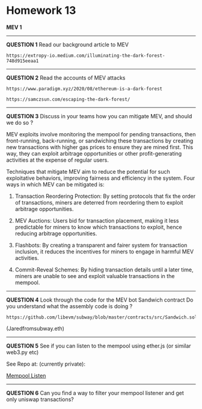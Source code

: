 # Homework 13

**MEV 1**

---

**QUESTION 1**
Read our background article to MEV

    https://extropy-io.medium.com/illuminating-the-dark-forest-748d915eeaa1

---

**QUESTION 2**
Read the accounts of MEV attacks

    https://www.paradigm.xyz/2020/08/ethereum-is-a-dark-forest

    https://samczsun.com/escaping-the-dark-forest/

---

**QUESTION 3**
Discuss in your teams how you can mitigate MEV, and
should we do so ?

MEV exploits involve monitoring the mempool for pending transactions, then front-running, back-running, or sandwiching these transactions by creating new transactions with higher gas prices to ensure they are mined first. This way, they can exploit arbitrage opportunities or other profit-generating activities at the expense of regular users.

Techniques that mitigate MEV aim to reduce the potential for such exploitative behaviors, improving fairness and efficiency in the system. Four ways in which MEV can be mitigated is:

1. Transaction Reordering Protection: By setting protocols that fix the order of transactions, miners are deterred from reordering them to exploit arbitrage opportunities.

2. MEV Auctions: Users bid for transaction placement, making it less predictable for miners to know which transactions to exploit, hence reducing arbitrage opportunities.

3. Flashbots: By creating a transparent and fairer system for transaction inclusion, it reduces the incentives for miners to engage in harmful MEV activities.

4. Commit-Reveal Schemes: By hiding transaction details until a later time, miners are unable to see and exploit valuable transactions in the mempool.

---

**QUESTION 4**
Look through the code for the MEV bot Sandwich
contract
Do you understand what the assembly code is doing ?

    https://github.com/libevm/subway/blob/master/contracts/src/Sandwich.sol

(Jaredfromsubway.eth)

---

**QUESTION 5**
See if you can listen to the mempool using ether.js (or
similar web3.py etc)

See Repo at: (currently private):

[Mempool Listen](https://github.com/ecorey/MempoolMonitor)

---

**QUESTION 6**
Can you find a way to filter your mempool listener and
get only uniswap transactions?
